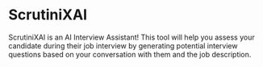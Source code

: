 # ScrutiniXAI
ScrutiniXAI is an AI Interview Assistant! This tool will help you assess your candidate during their job interview by generating potential interview questions based on your conversation with them and the job description.
